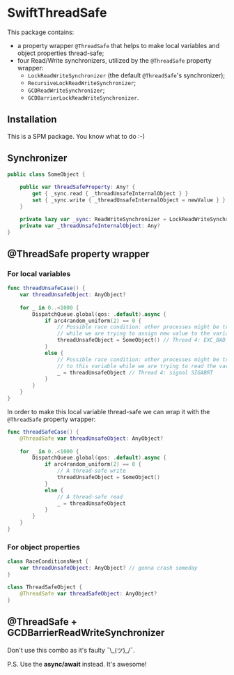 # SwiftThreadSafe
This package contains:
- a property wrapper `@ThreadSafe` that helps to make local variables and object properties thread-safe;
- four Read/Write synchronizers, utilized by the `@ThreadSafe` property wrapper:
	- `LockReadWriteSynchronizer` (the default `@ThreadSafe`'s synchronizer);
	- `RecursiveLockReadWriteSynchronizer`;
	- `GCDReadWriteSynchronizer`;
	- `GCDBarrierLockReadWriteSynchronizer`.

## Installation

This is a SPM package. You know what to do :-)

## Synchronizer

```swift
public class SomeObject {
	
    public var threadSafeProperty: Any? {
        get { _sync.read { _threadUnsafeInternalObject } }
        set { _sync.write { _threadUnsafeInternalObject = newValue } }
    }

    private lazy var _sync: ReadWriteSynchronizer = LockReadWriteSynchronizer()
    private var _threadUnsafeInternalObject: Any?
}
```

## @ThreadSafe property wrapper

### For local variables

```swift
func threadUnsafeCase() {
    var threadUnsafeObject: AnyObject?
    
    for _ in 0..<1000 {
        DispatchQueue.global(qos: .default).async {
            if arc4random_uniform(2) == 0 {
                // Possible race condition: other processes might be trying to access this object
                // while we are trying to assign new value to the variable:
                threadUnsafeObject = SomeObject() // Thread 4: EXC_BAD_ACCESS (code=1, address=0xc1b21be741e0)
            }
            else {
                // Possible race condition: other processes might be trying to assign new value
                // to this variable while we are trying to read the variable's value:
                _ = threadUnsafeObject // Thread 4: signal SIGABRT
            }
        }
    }
}

```

In order to make this local variable thread-safe we can wrap it with the `@ThreadSafe` property wrapper:

```swift
func threadSafeCase() {
    @ThreadSafe var threadUnsafeObject: AnyObject?
    
    for _ in 0..<1000 {
        DispatchQueue.global(qos: .default).async {
            if arc4random_uniform(2) == 0 {
                // A thread-safe write
                threadUnsafeObject = SomeObject()
            }
            else {
                // A thread-safe read
                _ = threadUnsafeObject
            }
        }
    }
}
```

### For object properties

```swift
class RaceConditionsNest {
    var threadUnsafeObject: AnyObject? // gonna crash someday
}

class ThreadSafeObject {
    @ThreadSafe var threadSafeObject: AnyObject?
}
```

## @ThreadSafe + GCDBarrierReadWriteSynchronizer

Don't use this combo as it's faulty  ¯\\\_(ツ)_/¯.

P.S. Use the **async/await** instead. It's awesome!